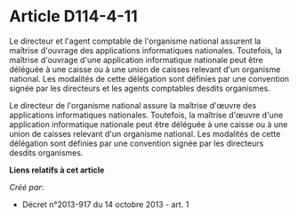 # Article D114-4-11

Le directeur et l'agent comptable de l'organisme national assurent la maîtrise d'ouvrage des applications informatiques
nationales. Toutefois, la maîtrise d'ouvrage d'une application informatique nationale peut être déléguée à une caisse ou à
une union de caisses relevant d'un organisme national. Les modalités de cette délégation sont définies par une convention
signée par les directeurs et les agents comptables desdits organismes.

Le directeur de l'organisme national assure la maîtrise d'œuvre des applications informatiques nationales. Toutefois, la
maîtrise d'œuvre d'une application informatique nationale peut être déléguée à une caisse ou à une union de caisses relevant
d'un organisme national. Les modalités de cette délégation sont définies par une convention signée par les directeurs desdits
organismes.

**Liens relatifs à cet article**

_Créé par_:

  - Décret n°2013-917 du 14 octobre 2013 - art. 1
